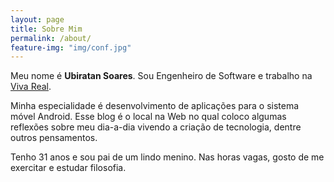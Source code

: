 ```yaml
---
layout: page
title: Sobre Mim
permalink: /about/
feature-img: "img/conf.jpg"
---
```


Meu nome é **Ubiratan Soares**. Sou Engenheiro de Software e trabalho na [Viva Real](http://vivareal.com.br).

Minha especialidade é desenvolvimento de aplicações para o sistema móvel Android. Esse blog é o local na Web no qual coloco algumas reflexões sobre meu dia-a-dia vivendo a criação de tecnologia, dentre outros pensamentos.

Tenho 31 anos e sou pai de um lindo menino. Nas horas vagas, gosto de me exercitar e estudar filosofia.
